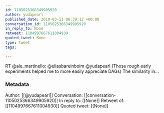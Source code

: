 ```yaml
---
id: 1105025366349905920
author: yudapearl
published_date: 2019-03-11 08:39:12 +00:00
conversation_id: 1105025366349905920
in_reply_to: None
retweet: 1104997667611004930
quoted_tweet: None
type: tweet
tags:

---
```


RT @ale_martinello: @eliasbareinboim @yudapearl (Those rough early experiments helped me to more easily appreciate DAGs)
The similarity in…

### Metadata

Author: [[@yudapearl]]
Conversation: [[conversation-1105025366349905920]]
In reply to: [[None]]
Retweet of: [[1104997667611004930]]
Quoted tweet: [[None]]
